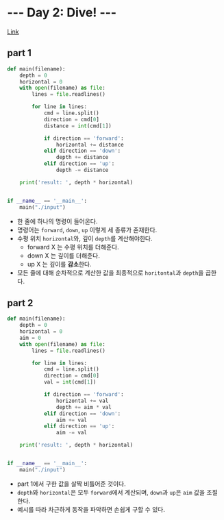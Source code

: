 # --- Day 2: Dive! ---

[Link](https://adventofcode.com/2021/day/2)


## part 1

```python
def main(filename):
    depth = 0
    horizontal = 0
    with open(filename) as file:
        lines = file.readlines()

        for line in lines:
            cmd = line.split()
            direction = cmd[0]
            distance = int(cmd[1])

            if direction == 'forward':
                horizontal += distance
            elif direction == 'down':
                depth += distance
            elif direction == 'up':
                depth -= distance

    print('result: ', depth * horizontal)


if __name__ == '__main__':
    main("./input")
```

- 한 줄에 하나의 명령이 들어온다.
- 명령어는 `forward`, `down`, `up` 이렇게 세 종류가 존재한다.
- 수평 위치 `horizontal`와, 깊이 `depth`를 계산해야한다.
  - forward X 는 수평 위치를 더해준다.
  - down X 는 깊이를 더해준다.
  - up X 는 깊이를 **감소**한다.
- 모든 줄에 대해 순차적으로 계산한 값을 최종적으로 `horitontal`과 `depth`을 곱한다.

## part 2

```python
def main(filename):
    depth = 0
    horizontal = 0
    aim = 0
    with open(filename) as file:
        lines = file.readlines()

        for line in lines:
            cmd = line.split()
            direction = cmd[0]
            val = int(cmd[1])

            if direction == 'forward':
                horizontal += val
                depth += aim * val
            elif direction == 'down':
                aim += val
            elif direction == 'up':
                aim -= val

    print('result: ', depth * horizontal)


if __name__ == '__main__':
    main("./input")
```

- part 1에서 구한 값을 살짝 비틀어준 것이다.
- `depth`와 `horizontal`은 모두 `forward`에서 계산되며, `down`과 `up`은 `aim` 값을 조절한다.
- 예시를 따라 차근하게 동작을 파악하면 손쉽게 구할 수 있다.


